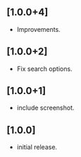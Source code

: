 ## [1.0.0+4]

* Improvements.
## [1.0.0+2]

* Fix search options.
## [1.0.0+1]

* include screenshot.
## [1.0.0]

* initial release.
